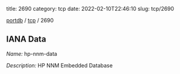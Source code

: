 title: 2690
category: tcp
date: 2022-02-10T22:46:10
slug: tcp/2690

[portdb](/) / [tcp](/category/tcp.html) / 2690


## IANA Data

_Name:_ hp-nnm-data

_Description:_ HP NNM Embedded Database

